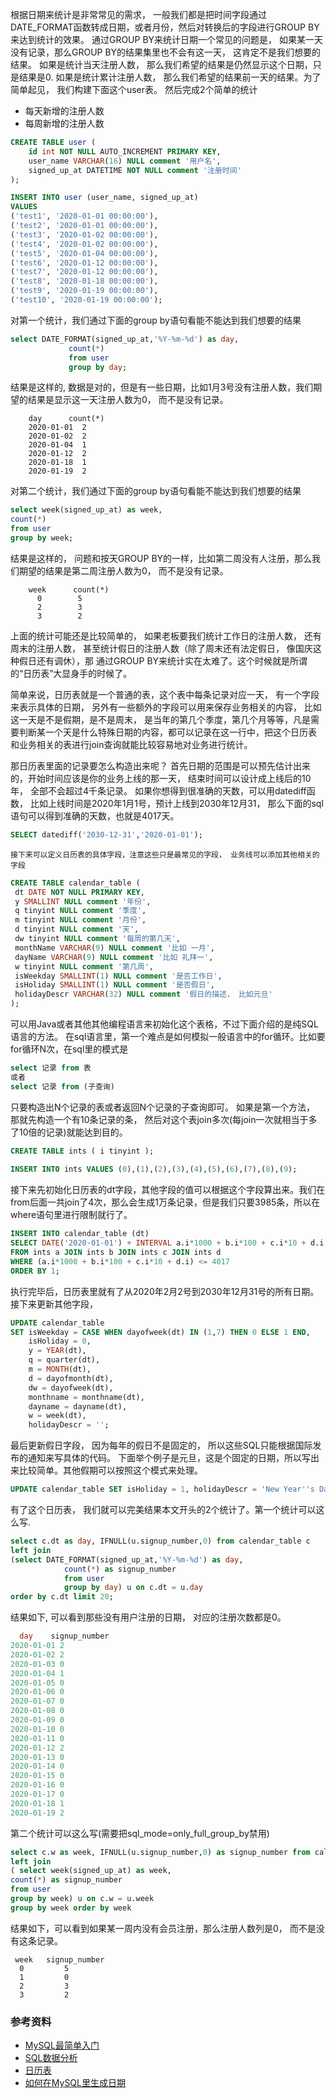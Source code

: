    根据日期来统计是非常常见的需求， 一般我们都是把时间字段通过DATE_FORMAT函数转成日期，或者月份，然后对转换后的字段进行GROUP BY来达到统计的效果。
通过GROUP BY来统计日期一个常见的问题是， 如果某一天没有记录，那么GROUP BY的结果集里也不会有这一天， 这肯定不是我们想要的结果。 如果是统计当天注册人数，
那么我们希望的结果是仍然显示这个日期，只是结果是0. 如果是统计累计注册人数， 那么我们希望的结果前一天的结果。为了简单起见， 我们构建下面这个user表。
然后完成2个简单的统计

* 每天新增的注册人数
* 每周新增的注册人数

```sql
CREATE TABLE user (
    id int NOT NULL AUTO_INCREMENT PRIMARY KEY,
   	user_name VARCHAR(16) NULL comment '用户名',
    signed_up_at DATETIME NOT NULL comment '注册时间'
);

INSERT INTO user (user_name, signed_up_at)
VALUES
('test1', '2020-01-01 00:00:00'),
('test2', '2020-01-01 00:00:00'),
('test3', '2020-01-02 00:00:00'),
('test4', '2020-01-02 00:00:00'),
('test5', '2020-01-04 00:00:00'),
('test6', '2020-01-12 00:00:00'),
('test7', '2020-01-12 00:00:00'),
('test8', '2020-01-18 00:00:00'),
('test9', '2020-01-19 00:00:00'),
('test10', '2020-01-19 00:00:00');
```
  对第一个统计，我们通过下面的group by语句看能不能达到我们想要的结果
```sql
select DATE_FORMAT(signed_up_at,'%Y-%m-%d') as day, 
             count(*) 
             from user 
             group by day;
```
  结果是这样的, 数据是对的，但是有一些日期，比如1月3号没有注册人数，我们期望的结果是显示这一天注册人数为0， 而不是没有记录。
```concept
    day      count(*)
    2020-01-01	2
    2020-01-02	2
    2020-01-04	1
    2020-01-12	2
    2020-01-18	1
    2020-01-19	2

```
   对第二个统计，我们通过下面的group by语句看能不能达到我们想要的结果
  ```sql
 select week(signed_up_at) as week, 
 count(*) 
 from user 
 group by week;
  ```
   结果是这样的， 问题和按天GROUP BY的一样，比如第二周没有人注册，那么我们期望的结果是第二周注册人数为0， 而不是没有记录。
  ```concept
      week      count(*)
        0	     5
        2	     3
        3	     2
  ```
   上面的统计可能还是比较简单的， 如果老板要我们统计工作日的注册人数， 还有周末的注册人数， 甚至统计假日的注册人数（除了周末还有法定假日， 像国庆这种假日还有调休），那
 通过GROUP BY来统计实在太难了。这个时候就是所谓的“日历表”大显身手的时候了。
 
   简单来说，日历表就是一个普通的表，这个表中每条记录对应一天， 有一个字段来表示具体的日期， 另外有一些额外的字段可以用来保存业务相关的内容，
  比如这一天是不是假期，是不是周末， 是当年的第几个季度，第几个月等等，凡是需要判断某一个天是什么特殊日期的内容，都可以记录在这一行中，把这个日历表
  和业务相关的表进行join查询就能比较容易地对业务进行统计。
  
   那日历表里面的记录要怎么构造出来呢？ 首先日期的范围是可以预先估计出来的，开始时间应该是你的业务上线的那一天， 结束时间可以设计成上线后的10年， 全部不会超过4千条记录。
  如果你想得到很准确的天数，可以用datediff函数， 比如上线时间是2020年1月1号，预计上线到2030年12月31， 那么下面的sql语句可以得到准确的天数，也就是4017天。
  ```sql
  SELECT datediff('2030-12-31','2020-01-01');
  ```
  
    接下来可以定义日历表的具体字段，注意这些只是最常见的字段， 业务线可以添加其他相关的字段
   ```sql
   CREATE TABLE calendar_table (
   	dt DATE NOT NULL PRIMARY KEY,
   	y SMALLINT NULL comment '年份',
   	q tinyint NULL comment '季度',
   	m tinyint NULL comment '月份',
   	d tinyint NULL comment '天',
   	dw tinyint NULL comment '每周的第几天',
   	monthName VARCHAR(9) NULL comment '比如 一月',
   	dayName VARCHAR(9) NULL comment '比如 礼拜一',
   	w tinyint NULL comment '第几周',
   	isWeekday SMALLINT(1) NULL comment '是否工作日',
   	isHoliday SMALLINT(1) NULL comment '是否假日',
   	holidayDescr VARCHAR(32) NULL comment '假日的描述， 比如元旦'
   );
   ```
   
   可以用Java或者其他其他编程语言来初始化这个表格，不过下面介绍的是纯SQL语言的方法。 在sql语言里，第一个难点是如何模拟一般语言中的for循环。比如要for循环N次，在sql里的模式是
   
   ```sql 
   select 记录 from 表 
   或者
   select 记录 from (子查询)
```
只要构造出N个记录的表或者返回N个记录的子查询即可。 如果是第一个方法， 那就先构造一个有10条记录的条， 然后对这个表join多次(每join一次就相当于多了10倍的记录)就能达到目的。

```sql
CREATE TABLE ints ( i tinyint );
 
INSERT INTO ints VALUES (0),(1),(2),(3),(4),(5),(6),(7),(8),(9);
```
接下来先初始化日历表的dt字段，其他字段的值可以根据这个字段算出来。我们在from后面一共join了4次，那么会生成1万条记录，但是我们只要3985条，所以在where语句里进行限制就行了。
```sql
INSERT INTO calendar_table (dt)
SELECT DATE('2020-01-01') + INTERVAL a.i*1000 + b.i*100 + c.i*10 + d.i DAY
FROM ints a JOIN ints b JOIN ints c JOIN ints d
WHERE (a.i*1000 + b.i*100 + c.i*10 + d.i) <= 4017
ORDER BY 1;
```

执行完毕后，日历表里就有了从2020年2月2号到2030年12月31号的所有日期。接下来更新其他字段，

```sql
UPDATE calendar_table
SET isWeekday = CASE WHEN dayofweek(dt) IN (1,7) THEN 0 ELSE 1 END,
	isHoliday = 0,
	y = YEAR(dt),
	q = quarter(dt),
	m = MONTH(dt),
	d = dayofmonth(dt),
	dw = dayofweek(dt),
	monthname = monthname(dt),
	dayname = dayname(dt),
	w = week(dt),
	holidayDescr = '';
```

最后更新假日字段， 因为每年的假日不是固定的， 所以这些SQL只能根据国际发布的通知来写具体的代码。 下面举个例子是元旦，这是个固定的日期，所以写出来比较简单。其他假期可以按照这个模式来处理。
```sql
UPDATE calendar_table SET isHoliday = 1, holidayDescr = 'New Year''s Day' WHERE m = 1 AND d = 1;
```
   
  有了这个日历表， 我们就可以完美结果本文开头的2个统计了。第一个统计可以这么写.
 ```sql
select c.dt as day, IFNULL(u.signup_number,0) from calendar_table c
left join
(select DATE_FORMAT(signed_up_at,'%Y-%m-%d') as day, 
             count(*) as signup_number
             from user 
             group by day) u on c.dt = u.day
order by c.dt limit 20;
 ```
 结果如下, 可以看到那些没有用户注册的日期， 对应的注册次数都是0。
 ```sql
   day    signup_number
 2020-01-01	2
 2020-01-02	2
 2020-01-03	0
 2020-01-04	1
 2020-01-05	0
 2020-01-06	0
 2020-01-07	0
 2020-01-08	0
 2020-01-09	0
 2020-01-10	0
 2020-01-11	0
 2020-01-12	2
 2020-01-13	0
 2020-01-14	0
 2020-01-15	0
 2020-01-16	0
 2020-01-17	0
 2020-01-18	1
 2020-01-19	2
 ```
 第二个统计可以这么写(需要把sql_mode=only_full_group_by禁用)
 ```sql
select c.w as week, IFNULL(u.signup_number,0) as signup_number from calendar_table c
left join
( select week(signed_up_at) as week, 
 count(*) as signup_number
 from user 
 group by week) u on c.w = u.week
group by week order by week
 ```
 结果如下，可以看到如果某一周内没有会员注册，那么注册人数列是0， 而不是没有这条记录。
 ```concept
  week   signup_number
   0	     5
   1	     0
   2	     3
   3	     2
```
 
 ### 参考资料
 
 * [MySQL最简单入门](https://www3.ntu.edu.sg/home/ehchua/programming/sql/MySQL_Beginner.html)
 * [SQL数据分析](http://www.silota.com/docs/recipes/mysql-sequential-generate-series-numbers-time.html)
 * [日历表](http://www.brianshowalter.com/calendar_tables)
 * [如何在MySQL里生成日期](https://blog.csdn.net/qiuli_liu/article/details/81707562)